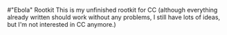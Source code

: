 #"Ebola" Rootkit
This is my unfinished rootkit for CC (although everything already written should work without any problems, I still have lots of ideas, but I'm not interested in CC anymore.)
